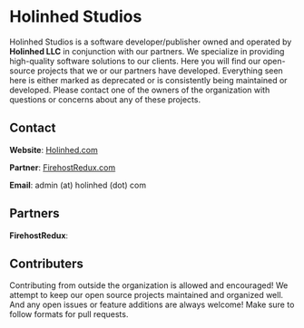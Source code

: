 # Holinhed Studios

Holinhed Studios is a software developer/publisher owned and operated by **Holinhed LLC** in conjunction with our partners. We specialize in providing high-quality software solutions to our clients. Here you will find our open-source projects that we or our partners have developed. Everything seen here is either marked as deprecated or is consistently being maintained or developed. Please contact one of the owners of the organization with questions or concerns about any of these projects. 

## Contact

**Website**: [Holinhed.com](https://holinhed.com)

**Partner**: [FirehostRedux.com](https://firehostredux.com)

**Email**: admin (at) holinhed (dot) com

## Partners

**FirehostRedux**: 

## Contributers

Contributing from outside the organization is allowed and encouraged! We attempt to keep our open source projects maintained and organized well. And any open issues or feature additions are always welcome! Make sure to follow formats for pull requests.

